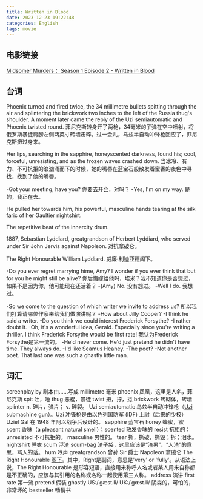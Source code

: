 ```yaml
---
title: Written in Blood
date: 2023-12-23 19:22:48
categories: English
tags: movie
---
```


## 电影链接

[Midsomer Murders： Season 1 Episode 2 - Written in Blood](https://tubitv.com/tv-shows/520415/s01-e02-written-in-blood)

## 台词

Phoenix turned and fired twice, the 34 millimetre bullets spitting through the air and splintering the brickwork two inches to the left of the Russia thug's shoulder. A moment later came the reply of the Uzi semiautomatic and Phoenix twisted round. 菲尼克斯转身开了两枪，34毫米的子弹在空中喷射，将俄罗斯暴徒肩膀左侧两英寸砖墙击碎。过一会儿，乌兹半自动冲锋枪回应了，菲尼克斯扭过身来。

Her lips, searching in the sapphire, honeyscented darkness, found his; cool, forceful, unresisting, and as the frozen waves crashed down. 当冰冷、有力、不可抗拒的浪汹涌而下的时候，她的嘴唇在蓝宝石般散发着蜜香的夜色中寻找，找到了他的嘴唇。

-Got your meeting, have you? 你要去开会，对吗？
-Yes, I'm on my way. 是的，我正在去。

He pulled her towards him, his powerful, masculine hands tearing at the silk faric of her Gaultier nightshirt.

The repetitive beat of the innercity drum.

1887, Sebastian Lyddiard, greatgrandson of Herbert Lyddiard, who served under Sir John Jervis against Napoleon. 对抗拿破仑。

The Right Honourable William Lyddiard. 威廉·利迪亚德阁下。

-Do you ever regret marrying hime, Amy? I wonder if you ever think that but for you he might still be alive? 你后悔嫁给他吗，埃米？我不知道你是否想过，如果不是因为你，他可能现在还活着？
-(Amy) No. 没有想过。
-Well I do. 我想过。

-So we come to the question of which writer we invite to address us? 所以我们打算请哪位作家来给我们做演讲呢？
-How about Jilly Cooper?
-I think he said a writer.
-Do you think we could interest Frederick Forsythe?
-I rather doubt it.
-Oh, it's a wonderful idea, Gerald. Especially since you're writing a thriller. I think Frederick Forsythe would be first rate! 我认为Frederick Forsythe是第一流的。
-He'd never come. He'd just pretend he didn't have time. They always do.
-I'd like Seamus Heaney.
-The poet?
-Not another poet. That last one was such a ghastly little man.

##  词汇

screenplay by 剧本由……写成
millimetre 毫米
phoenix 凤凰，这里是人名，菲尼克斯
spit 吐，唾
thug 恶棍，暴徒
twist 扭，拧，捻
brickwork 砖砌体，砖墙
splinter n. 碎片，弹片； v. 碎裂。
Uzi semiautomatic 乌兹半自动冲锋枪（[Uzi](https://en.wikipedia.org/wiki/Uzi) submachine gun）。Uzi 冲锋枪是由以色列国防军 (IDF) 上尉（后来的少校）Uziel Gal 在 1948 年阿以战争后设计的。
sapphire 蓝宝石
honey 蜂蜜，蜜
scent 香味（a pleasant natural smell）；scented 散发香味的
resist 抗拒的；unresisted 不可抗拒的。
masculine 男性的。
tear 撕，撕破，撕毁；拆；泪水。
nightshirt 睡衣
scum 浮渣
scum-bag 渣子袋，这里应该是“渣男”、“人渣”的意思，骂人的话。
hum 哼声
greatgrandson 曾孙
Sir 爵士
Napoleon 拿破仑
The Right Honourable [阁下](https://en.wikipedia.org/wiki/The_Right_Honourable)。其中，Right是副词，意思是'very' or 'fully'。从语法上说，The Right Honourable 是形容短语，直接用来称呼人名或者某人用来自称都是不正确的，应该与其引用的名称或名称一起使用第三人称。
address 演讲
first rate 第一流
pretend 假装
ghastly US:/ˈɡæst.li/ UK:/ˈɡɑːst.li/ 阴森的，可怕的，非常坏的
bestseller 畅销书

